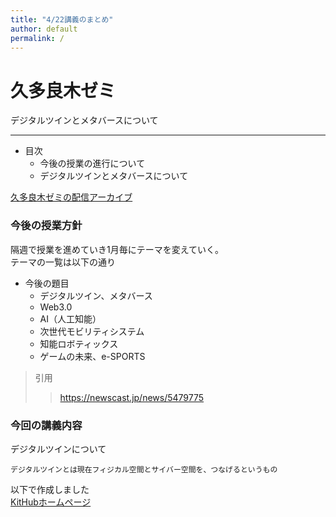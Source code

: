 ```yaml
---
title: "4/22講義のまとめ"
author: default
permalink: /
---
```


# 久多良木ゼミ

デジタルツインとメタバースについて



---

- 目次  
  - 今後の授業の進行について  
  - デジタルツインとメタバースについて  


[久多良木ゼミの配信アーカイブ](https://www.youtube.com/watch?v=KLyxBRXCPco&t=1572)

### 今後の授業方針  
  隔週で授業を進めていき1月毎にテーマを変えていく。  
  テーマの一覧は以下の通り  
- 今後の題目  
  - デジタルツイン、メタバース  
  - Web3.0  
  - AI（人工知能）  
  - 次世代モビリティシステム  
  - 知能ロボティックス  
  - ゲームの未来、e-SPORTS  
 >引用  
 >>https://newscast.jp/news/5479775  
 
### 今回の講義内容  
 デジタルツインについて  
   
    デジタルツインとは現在フィジカル空間とサイバー空間を、つなげるというもの



以下で作成しました  
[KitHubホームページ](https://act-kithub.github.io/)
